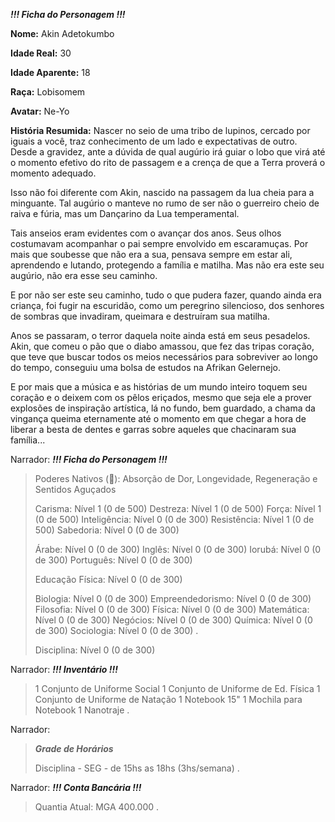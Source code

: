 ***!!! Ficha do Personagem !!!***

**Nome:** Akin Adetokumbo

**Idade Real:** 30

**Idade Aparente:** 18

**Raça:** Lobisomem

**Avatar:** Ne-Yo

**História Resumida:** Nascer no seio de uma tribo de lupinos, cercado por iguais a você, traz conhecimento de um lado e expectativas de outro. Desde a gravidez, ante a dúvida de qual augúrio irá guiar o lobo que virá até o momento efetivo do rito de passagem e a crença de que a Terra proverá o momento adequado.

Isso não foi diferente com Akin, nascido na passagem da lua cheia para a minguante. Tal augúrio o manteve no rumo de ser não o guerreiro cheio de raiva e fúria, mas um Dançarino da Lua temperamental.

Tais anseios eram evidentes com o avançar dos anos. Seus olhos costumavam acompanhar o pai sempre envolvido em escaramuças. Por mais que soubesse que não era a sua, pensava sempre em estar ali, aprendendo e lutando, protegendo a família e matilha. Mas não era este seu augúrio, não era esse seu caminho.

E por não ser este seu caminho, tudo o que pudera fazer, quando ainda era criança, foi fugir na escuridão, como um peregrino silencioso, dos senhores de sombras que invadiram, queimara e destruíram sua matilha.

Anos se passaram, o terror daquela noite ainda está em seus pesadelos. Akin, que comeu o pão que o diabo amassou, que fez das tripas coração, que teve que buscar todos os meios necessários para sobreviver ao longo do tempo, conseguiu uma bolsa de estudos na Afrikan Gelernejo.

E por mais que a música e as histórias de um mundo inteiro toquem seu coração e o deixem com os pêlos eriçados, mesmo que seja ele a prover explosões de inspiração artística, lá no fundo, bem guardado, a chama da vingança queima eternamente até o momento em que chegar a hora de liberar a besta de dentes e garras sobre aqueles que chacinaram sua família... 


Narrador:
***!!! Ficha do Personagem !!!***

> Poderes Nativos (:blue_book:): Absorção de Dor, Longevidade, Regeneração e Sentidos Aguçados
> 
> Carisma: Nível 1 (0 de 500)
> Destreza: Nível 1 (0 de 500)
> Força: Nível 1 (0 de 500)
> Inteligência: Nível 0 (0 de 300)
> Resistência: Nível 1 (0 de 500)
> Sabedoria: Nível 0 (0 de 300)
> 
> Árabe: Nível 0 (0 de 300)
> Inglês: Nível 0 (0 de 300)
> Iorubá: Nível 0 (0 de 300)
> Português: Nível 0 (0 de 300)
> 
> Educação Física: Nível 0 (0 de 300)
> 
> Biologia: Nível 0 (0 de 300)
> Empreendedorismo: Nível 0 (0 de 300)
> Filosofia: Nível 0 (0 de 300)
> Física: Nível 0 (0 de 300)
> Matemática: Nível 0 (0 de 300)
> Negócios: Nível 0 (0 de 300)
> Química: Nível 0 (0 de 300)
> Sociologia: Nível 0 (0 de 300)
.
> 
> Disciplina: Nível 0 (0 de 300)

Narrador:
***!!! Inventário !!!***

> 1 Conjunto de Uniforme Social
> 1 Conjunto de Uniforme de Ed. Física
> 1 Conjunto de Uniforme de Natação
> 1 Notebook 15"
> 1 Mochila para Notebook
> 1 Nanotraje
.

Narrador:
> ***Grade de Horários***
> 
> Disciplina - SEG - de 15hs as 18hs (3hs/semana)
.

Narrador:
***!!! Conta Bancária !!!***

> Quantia Atual: MGA 400.000
.

